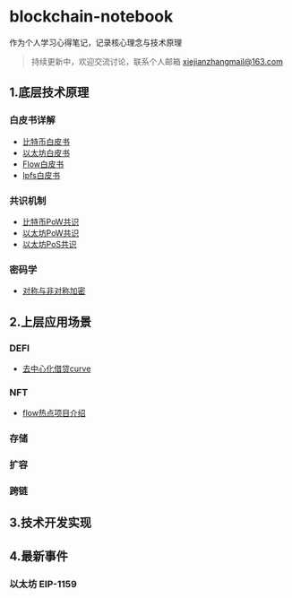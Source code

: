 
# blockchain-notebook

作为个人学习心得笔记，记录核心理念与技术原理

> 持续更新中，欢迎交流讨论，联系个人邮箱 xiejianzhangmail@163.com

## 1.底层技术原理

###  白皮书详解


  * [比特币白皮书](1.公链底层技术原理/白皮书详解/0.比特币白皮书.md) 
  * [以太坊白皮书](1.公链底层技术原理/白皮书详解/1.以太坊白皮书.md) 
  * [Flow白皮书](1.公链底层技术原理/白皮书详解/3.Flow白皮书.md) 
  * [Ipfs白皮书](1.公链底层技术原理/白皮书详解/4.Ipfs白皮书.md) 

###  共识机制

  * [比特币PoW共识](1.公链底层技术原理/共识机制/0.比特币Pow共识.md) 
  * [以太坊PoW共识](1.公链底层技术原理/共识机制/1.以太坊Pow共识.md) 
  * [以太坊PoS共识](1.公链底层技术原理/共识机制/2.以太坊Pos共识.md) 

### 密码学

  * [对称与非对称加密](1.公链底层技术原理/共识机制/0.对称与非对称加密.md) 


## 2.上层应用场景

###  DEFI

  * [去中心化借贷curve](2.公链上层应用场景/DEFI/1.去中心化借贷curve.md) 

###  NFT

  * [flow热点项目介绍](2.公链上层应用场景/DEFI/1.flow热点项目介绍.md) 


### 存储

### 扩容

### 跨链


## 3.技术开发实现


## 4.最新事件


###  以太坊 EIP-1159
